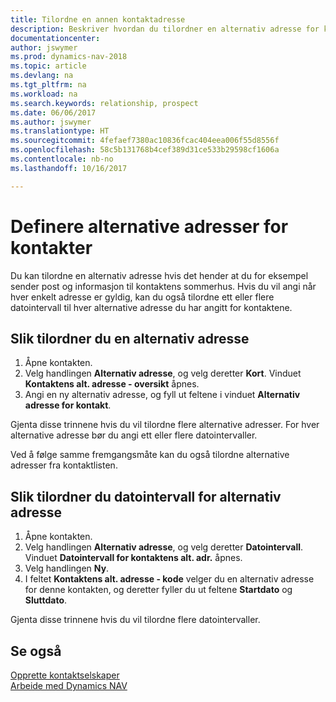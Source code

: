 ```yaml
---
title: Tilordne en annen kontaktadresse
description: Beskriver hvordan du tilordner en alternativ adresse for kontakter eller prospekter som informasjon av og til sendes til.
documentationcenter: 
author: jswymer
ms.prod: dynamics-nav-2018
ms.topic: article
ms.devlang: na
ms.tgt_pltfrm: na
ms.workload: na
ms.search.keywords: relationship, prospect
ms.date: 06/06/2017
ms.author: jswymer
ms.translationtype: HT
ms.sourcegitcommit: 4fefaef7380ac10836fcac404eea006f55d8556f
ms.openlocfilehash: 58c5b131768b4cef389d31ce533b29598cf1606a
ms.contentlocale: nb-no
ms.lasthandoff: 10/16/2017

---
```

# <a name="how-to-set-up-alternative-addresses-for-contacts"></a>Definere alternative adresser for kontakter
Du kan tilordne en alternativ adresse hvis det hender at du for eksempel sender post og informasjon til kontaktens sommerhus. Hvis du vil angi når hver enkelt adresse er gyldig, kan du også tilordne ett eller flere datointervall til hver alternative adresse du har angitt for kontaktene.

## <a name="to-assign-an-alternate-address"></a>Slik tilordner du en alternativ adresse
1. Åpne kontakten.
2. Velg handlingen **Alternativ adresse**, og velg deretter **Kort**. Vinduet **Kontaktens alt. adresse - oversikt** åpnes.
3. Angi en ny alternativ adresse, og fyll ut feltene i vinduet **Alternativ adresse for kontakt**.

Gjenta disse trinnene hvis du vil tilordne flere alternative adresser. For hver alternative adresse bør du angi ett eller flere datointervaller.

Ved å følge samme fremgangsmåte kan du også tilordne alternative adresser fra kontaktlisten.

## <a name="to-assign-an-alternate-address-date-range"></a>Slik tilordner du datointervall for alternativ adresse
1. Åpne kontakten.
2. Velg handlingen **Alternativ adresse**, og velg deretter **Datointervall**. Vinduet **Datointervall for kontaktens alt. adr.** åpnes.
3. Velg handlingen **Ny**.
4. I feltet **Kontaktens alt. adresse - kode** velger du en alternativ adresse for denne kontakten, og deretter fyller du ut feltene **Startdato** og **Sluttdato**.

Gjenta disse trinnene hvis du vil tilordne flere datointervaller.

## <a name="see-also"></a>Se også
[Opprette kontaktselskaper](marketing-create-contact-companies.md)  
[Arbeide med Dynamics NAV](ui-work-product.md)

